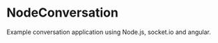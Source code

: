 NodeConversation
================

Example conversation application using Node.js, socket.io and angular.
